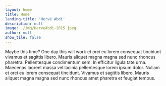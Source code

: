 ```yaml
---
layout: home
title: Home
landing-title: 'Hervé Abdi'
description: null
image: ./img/HerveAbdi-2015.jpeg
author: null
show_tile: false
---
```


Maybe this time? One day this will work et orci eu lorem consequat tincidunt vivamus et sagittis libero. Mauris aliquet magna magna sed nunc rhoncus pharetra. Pellentesque condimentum sem. In efficitur ligula tate urna. Maecenas laoreet massa vel lacinia pellentesque lorem ipsum dolor. Nullam et orci eu lorem consequat tincidunt. Vivamus et sagittis libero. Mauris aliquet magna magna sed nunc rhoncus amet pharetra et feugiat tempus.
